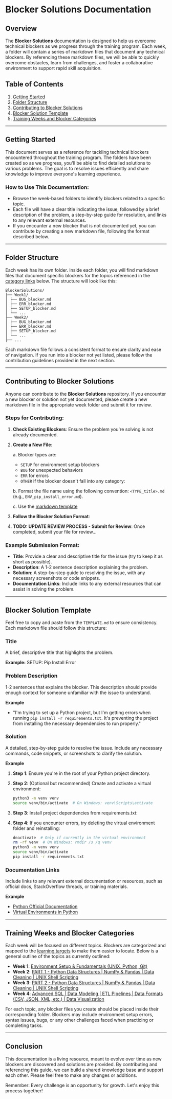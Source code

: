 # Blocker Solutions Documentation

## Overview

The **Blocker Solutions** documentation is designed to help us overcome technical blockers as we progress through the training program. Each week, a folder will contain a series of markdown files that document any technical blockers. By referencing these markdown files, we will be able to quickly overcome obstacles, learn from challenges, and foster a collaborative environment to support rapid skill acquisition.

## Table of Contents

1. [Getting Started](#getting-started)
2. [Folder Structure](#folder-structure)
3. [Contributing to Blocker Solutions](#contributing-to-blocker-solutions)
4. [Blocker Solution Template](#blocker-solution-template)
5. [Training Weeks and Blocker Categories](#training-weeks-and-blocker-categories)

---

## Getting Started

This document serves as a reference for tackling technical blockers encountered throughout the training program. The folders have been created so as we progress, you'll be able to find detailed solutions to various problems. The goal is to resolve issues efficiently and share knowledge to improve everyone's learning experience.

### How to Use This Documentation:
- Browse the week-based folders to identify blockers related to a specific topic.
- Each file will have a clear title indicating the issue, followed by a brief description of the problem, a step-by-step guide for resolution, and links to any relevant external resources.
- If you encounter a new blocker that is not documented yet, you can contribute by creating a new markdown file, following the format described below.

---

## Folder Structure

Each week has its own folder. Inside each folder, you will find markdown files that document specific blockers for the topics referenced in the [category links](#training-weeks-and-blocker-categories) below. The structure will look like this:

```
BlockerSolutions/
├── Week1/
│ ├── BUG_blocker.md
│ ├── ERR_blocker.md
│ ├── SETUP_blocker.md
│ └── ...
├── Week2/
│ ├── BUG_blocker.md
│ ├── ERR_blocker.md
│ ├── SETUP_blocker.md
│ └── ...
├── ...
```


Each markdown file follows a consistent format to ensure clarity and ease of navigation. If you run into a blocker not yet listed, please follow the contribution guidelines provided in the next section.

---

## Contributing to Blocker Solutions

Anyone can contribute to the **Blocker Solutions** repository. If you encounter a new blocker or solution not yet documented, please create a new markdown file in the appropriate week folder and submit it for review. 

### Steps for Contributing:
1. **Check Existing Blockers**: Ensure the problem you're solving is not already documented.
2. **Create a New File**:

    a. Blocker types are:
   - `SETUP` for environment setup blockers
   - `BUG` for unexpected behaviors
   - `ERR` for errors
   - `OTHER` if the blocker doesn't fall into any category:

    b. Format the file name using the following convention: `<TYPE_title>.md` (e.g., `ENV_pip_install_error.md`). 

    c. Use the [markdown template](#blocker-solution-template)

3. **Follow the Blocker Solution Format**:
4. **TODO: UPDATE REVIEW PROCESS - Submit for Review**: Once completed, submit your file for review...

### Example Submission Format:
- **Title**: Provide a clear and descriptive title for the issue (try to keep it as short as possible).
- **Description**: A 1-2 sentence description explaining the problem.
- **Solution**: A step-by-step guide to resolving the issue, with any necessary screenshots or code snippets.
- **Documentation Links**: Include links to any external resources that can assist in solving the problem.

---

## Blocker Solution Template

Feel free to copy and paste from the `TEMPLATE.md` to ensure consistency. Each markdown file should follow this structure:

### Title
A brief, descriptive title that highlights the problem.

**Example:** SETUP: Pip Install Error

### Problem Description
1-2 sentences that explains the blocker. This description should provide enough context for someone unfamiliar with the issue to understand.

**Example**
- "I'm trying to set up a Python project, but I'm getting errors when running `pip install -r requirements.txt`. It's preventing the project from installing the necessary dependencies to run properly."

### Solution
A detailed, step-by-step guide to resolve the issue. Include any necessary commands, code snippets, or screenshots to clarify the solution.

**Example**
1. **Step 1**: Ensure you're in the root of your Python project directory.

2. **Step 2**: (Optional but recommended) Create and activate a virtual environment:
   ```bash
   python3 -m venv venv
   source venv/bin/activate  # On Windows: venv\Scripts\activate

3. **Step 3**: Install project dependencies from requirements.txt:

4. **Step 4**: If you encounter errors, try deleting the virtual environment folder and reinstalling:
    ```bash
    deactivate  # Only if currently in the virtual environment
    rm -rf venv  # On Windows: rmdir /s /q venv
    python3 -m venv venv
    source venv/bin/activate
    pip install -r requirements.txt

### Documentation Links

Include links to any relevant external documentation or resources, such as official docs, StackOverflow threads, or training materials.

**Example**
- [Python Official Documentation](https://docs.python.org/3/)
- [Virtual Environments in Python](https://docs.python.org/3/library/venv.html)

---

## Training Weeks and Blocker Categories

Each week will be focused on different topics. Blockers are categorized and mapped to the <a href="https://github.com/Data-Cohort-2025/class-notes/tree/main/learning%20targets" target="_blank">learning targets</a> to make them easier to locate. Below is a general outline of the topics as currently outlined:

- **Week 1**: [Environment Setup & Fundamentals (UNIX, Python, Git)](https://github.com/r-brown1/Week-1)
- **Week 2**: [PART 1 - Python Data Structures | NumPy & Pandas | Data Cleaning | UNIX Shell Scripting](https://github.com/r-brown1/Week-2)
- **Week 3**: [PART 2 - Python Data Structures | NumPy & Pandas | Data Cleaning | UNIX Shell Scripting](https://github.com/r-brown1/Week-3)
- **Week 4**: [Advanced SQL | Data Modeling | ETL Pipelines | Data Formats (CSV, JSON, XML, etc.) | Data Visualization](https://github.com/r-brown1/Week-4)

[//]: # (- **Week 5**: []&#40;https://github.com/r-brown1/Week-5&#41;)

[//]: # (- **Week 6**: []&#40;https://github.com/r-brown1/Week-6&#41;)

[//]: # (- **Week 7**: []&#40;https://github.com/r-brown1/Week-7&#41;)

[//]: # (- **Week 8**: []&#40;https://github.com/r-brown1/Week-8&#41;)

[//]: # (- **Week 9**: []&#40;https://github.com/r-brown1/Week-9&#41;)

[//]: # (- **Week 10**: []&#40;https://github.com/r-brown1/Week-10&#41;)

[//]: # (- **Week 11**: []&#40;https://github.com/r-brown1/Week-11&#41;)

[//]: # (- **Week 12**: []&#40;https://github.com/r-brown1/Week-12&#41;)

For each topic, any blocker files you create should be placed inside their corresponding folder. Blockers may include environment setup errors, syntax issues, bugs, or any other challenges faced when practicing or completing tasks. 

---

## Conclusion

This documentation is a living resource, meant to evolve over time as new blockers are discovered and solutions are provided. By contributing and referencing this guide, we can build a shared knowledge base and support each other. Please feel free to make any changes or additions.

Remember: Every challenge is an opportunity for growth. Let's enjoy this process together!

